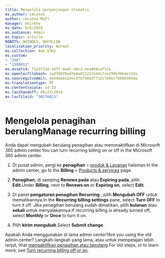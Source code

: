 ```yaml
---
title: Mengelola perpanjangan otomatis
ms.author: cmcatee
author: cmcatee-MSFT
manager: mnirkhe
ms.date: 6/6/2018
ms.audience: Admin
ms.topic: article
ROBOTS: NOINDEX, NOFOLLOW
localization_priority: Normal
ms.collection: Adm_O365
ms.custom:
- "350"
- "1500012"
ms.assetid: f1a3f310-a87f-4a42-a9c3-4ea894caf52e
ms.openlocfilehash: 1adf0879ad7e4a0152315d4c7ce290b386de13da
ms.sourcegitcommit: ea64deba1eec3fb768a2f732cfe0ec79bb03694a
ms.translationtype: MT
ms.contentlocale: id-ID
ms.lasthandoff: 08/23/2019
ms.locfileid: "36576023"
---
```

# <a name="manage-recurring-billing"></a><span data-ttu-id="c7a75-102">Mengelola penagihan berulang</span><span class="sxs-lookup"><span data-stu-id="c7a75-102">Manage recurring billing</span></span>

<span data-ttu-id="c7a75-103">Anda dapat mengubah berulang penagihan atau menonaktifkan di Microsoft 365 admin center.</span><span class="sxs-lookup"><span data-stu-id="c7a75-103">You can turn recurring billing on or off in the Microsoft 365 admin center.</span></span>
  
1. <span data-ttu-id="c7a75-104">Di pusat admin, pergi ke **penagihan** \> [produk & Layanan](https://go.microsoft.com/fwlink/p/?linkid=842054) halaman.</span><span class="sxs-lookup"><span data-stu-id="c7a75-104">In the admin center, go to the **Billing** \> [Products & services](https://go.microsoft.com/fwlink/p/?linkid=842054) page.</span></span>

2. <span data-ttu-id="c7a75-105">**Penagihan**, di samping **Renews pada** atau **Expiring pada**, pilih **Edit**.</span><span class="sxs-lookup"><span data-stu-id="c7a75-105">Under **Billing**, next to **Renews on** or **Expiring on**, select **Edit**.</span></span>

3. <span data-ttu-id="c7a75-106">Di panel **pengaturan penagihan Recurring** , pilih **Mengubah OFF** untuk mematikannya.</span><span class="sxs-lookup"><span data-stu-id="c7a75-106">In the **Recurring billing settings** pane, select **Turn OFF** to turn it off.</span></span> <span data-ttu-id="c7a75-107">Jika penagihan berulang sudah dimatikan, pilih **bulanan** atau **sekali** untuk menyalakannya.</span><span class="sxs-lookup"><span data-stu-id="c7a75-107">If recurring billing is already turned off, select **Monthly** or **Once** to turn it on.</span></span>

4. <span data-ttu-id="c7a75-108">Pilih **kirim mengubah**.</span><span class="sxs-lookup"><span data-stu-id="c7a75-108">Select **Submit change**.</span></span>

<span data-ttu-id="c7a75-109">Apakah Anda menggunakan di lama admin center?</span><span class="sxs-lookup"><span data-stu-id="c7a75-109">Are you using the old admin center?</span></span> <span data-ttu-id="c7a75-110">Langkah-langkah yang lama, atau untuk mempelajari lebih lanjut, lihat [mengaktifkan penagihan atau berulang](https://docs.microsoft.com/office365/admin/subscriptions-and-billing/renew-your-subscription?view=o365-worldwide#turn-recurring-billing-off-or-on).</span><span class="sxs-lookup"><span data-stu-id="c7a75-110">For old steps, or to learn more, see [Turn recurring billing off or on](https://docs.microsoft.com/office365/admin/subscriptions-and-billing/renew-your-subscription?view=o365-worldwide#turn-recurring-billing-off-or-on).</span></span>
